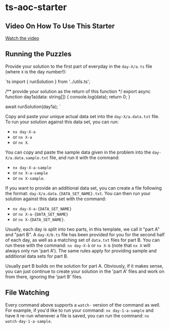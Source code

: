 # ts-aoc-starter

## Video On How To Use This Starter

[Watch the video](https://www.youtube.com/watch?v=st6Yq-19bW8)

## Running the Puzzles

Provide your solution to the first part of everyday in the `day-X/a.ts` file (where `X` is the day number!):

`ts
import { runSolution } from '../utils.ts';

/** provide your solution as the return of this function */
export async function day1a(data: string[]) {
  console.log(data);
  return 0;
}

await runSolution(day1a);
`

Copy and paste your unique actual data set into the `day-X/a.data.txt` file. To run your solution against this data set, you can run:
- `nx day-X-a`
- or `nx X-a`
- or `nx X`.

You can copy and paste the sample data given in the problem into the `day-X/a.data.sample.txt` file, and run it with the command:
- `nx day-X-a-sample`
- or `nx X-a-sample` 
- or `nx X-sample`.

If you want to provide an additional data set, you can create a file following the format: `day-X/a.data.{DATA_SET_NAME}.txt`. You can then run your solution against this data set with the command:
- `nx day-X-a-{DATA_SET_NAME}`
- or `nx X-a-{DATA_SET_NAME}`
- or `nx X-{DATA_SET_NAME}`.

Usually, each day is split into two parts, in this template, we call it "part A" and "part B". A `day-X/b.ts` file has been provided for you for the second half of each day, as well as a matching set of `data.txt` files for part B. You can run these with the command: `nx day-X-b` or `nx X-b` (note that `nx X` will always only run 'part A'). The same rules apply for providing sample and additional data sets for part B.

Usually part B builds on the solution for part A. Obviously, if it makes sense, you can just continue to create your solution in the 'part A' files and work on from there, ignoring the 'part B' files.

## File Watching

Every command above supports a `watch-` version of the command as well. For example, if you'd like to run your command: `nx day-1-a-sample` and have it re-run whenever a file is saved, you can run the command: `nx watch-day-1-a-sample`.

